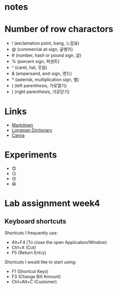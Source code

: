 # notes

# Number of row charactors
* ! (exclamation point, bang, 느낌표)
* @ (commercial at-sign, 골뱅이)
* \# (number, hash or pound sign, 샵)
* % (percent sign, 퍼센트)
* ^ (caret, hat, 웃음)
* & (ampersand, and-sign, 앤드)
* \* (asterisk, multiplication sign, 별)
* ( (left parenthesis, 가로열기)
* ) (right parenthesis, 가로닫기)
  
# Links
* [Markdown](https://www.markdownguide.org/basic-syntax/)
* [Longman Dictionary](https://www.ldoceonline.com/)
* [Canva](https://www.canva.com/)
 
# Experiments
* :blush:
* :smirk:
* :kissing_closed_eyes:
* :satisfied:

# Lab assignment week4

## Keyboard shortcuts
Shortcuts I frequently use: 
- Alt+F4  (To close the open Application/Window)
- Ctrl+X (Cut)
- F5 (Return Entry)

Shortcuts I would like to start using: 
- F1 (Shortcut Keys)
- F3 (Change Bill Amount)
- Ctrl+Alt+C (Customer)